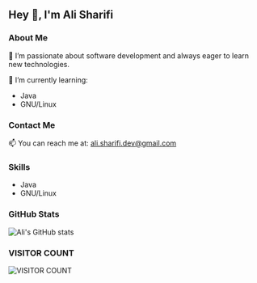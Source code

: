 ## Hey 👋, I'm Ali Sharifi

### About Me
👀 I’m passionate about software development and always eager to learn new technologies.

🌱 I’m currently learning:
- Java
- GNU/Linux

### Contact Me
📫 You can reach me at: ali.sharifi.dev@gmail.com

<!-- todo add this
## Projects
- **[Project Name](link-to-project)**: Brief description of the project.
- **[Project Name](link-to-project)**: Brief description of the project.
-->

### Skills
- Java
- GNU/Linux

  
### GitHub Stats
![Ali's GitHub stats](https://github-readme-stats.vercel.app/api?username=ali-sharifi-dev&show_icons=true&theme=github_dark)

### VISITOR COUNT
![VISITOR COUNT](https://profile-counter.glitch.me/ali-sharifi-dev/count.svg)

<!-- todo add this
## Social Media
- [LinkedIn](link-to-linkedin)
- [Twitter](link-to-twitter)
-->


<!--
**Ali-1Dev/Ali-1Dev** is a ✨ _special_ ✨ repository because its `README.md` (this file) appears on your GitHub profile.

Here are some ideas to get you started:

- 🔭 I’m currently working on ...
- 🌱 I’m currently learning ...
- 👯 I’m looking to collaborate on ...
- 🤔 I’m looking for help with ...
- 💬 Ask me about ...
- 📫 How to reach me: ...
- 😄 Pronouns: ...
- ⚡ Fun fact: ...
-->
